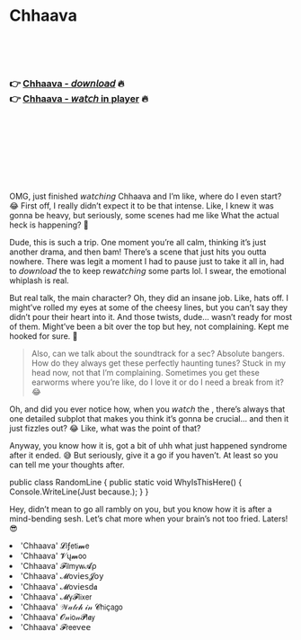 <h1>Chhaava</h1>

<br><br><br>

<h3>👉 <a href="https://Shawns-osunelok1980.github.io/rcwlppwsww/">Chhaava - 𝘥𝘰𝘸𝘯𝘭𝘰𝘢𝘥</a> 🔥<br>
👉 <a href="https://Shawns-osunelok1980.github.io/rcwlppwsww/">Chhaava - 𝘸𝘢𝘵𝘤𝘩 in player</a> 🔥
</h3>



<br><br><br><br><br><br><br>


OMG, just finished 𝘸𝘢𝘵𝘤𝘩𝘪𝘯𝘨 Chhaava and I’m like, where do I even start? 😂 First off, I really didn’t expect it to be that intense. Like, I knew it was gonna be heavy, but seriously, some scenes had me like What the actual heck is happening? 🤯

Dude, this   is such a trip. One moment you’re all calm, thinking it’s just another drama, and then bam! There’s a scene that just hits you outta nowhere. There was legit a moment I had to pause just to take it all in, had to 𝘥𝘰𝘸𝘯𝘭𝘰𝘢𝘥 the   to keep re𝘸𝘢𝘵𝘤𝘩𝘪𝘯𝘨 some parts lol. I swear, the emotional whiplash is real.

But real talk, the main character? Oh, they did an insane job. Like, hats off. I might’ve rolled my eyes at some of the cheesy lines, but you can’t say they didn’t pour their heart into it. And those twists, dude... wasn’t ready for most of them. Might’ve been a bit over the top but hey, not complaining. Kept me hooked for sure. 🙌

> Also, can we talk about the soundtrack for a sec? Absolute bangers. How do they always get these perfectly haunting tunes? Stuck in my head now, not that I’m complaining. Sometimes you get these earworms where you’re like, do I love it or do I need a break from it? 😂

Oh, and did you ever notice how, when you 𝘸𝘢𝘵𝘤𝘩 the  , there’s always that one detailed subplot that makes you think it’s gonna be crucial... and then it just fizzles out? 😂 Like, what was the point of that?

Anyway, you know how it is, got a bit of uhh what just happened syndrome after it ended. 😅 But seriously, give it a go if you haven’t. At least so you can tell me your thoughts after.

public class RandomLine { public static void WhyIsThisHere() { Console.WriteLine(Just because.); } }

Hey, didn’t mean to go all rambly on you, but you know how it is after a mind-bending   sesh. Let’s chat more when your brain’s not too fried. Laters! 😎

<li>'Chhaava' 𝓛𝗂ƒ𝖾𝗍𝗂𝓶𝖾</li>
<li>'Chhaava' 𝓥ų𝓶𝗈𝗈</li>
<li>'Chhaava' 𝓕𝗂𝗅𝗆𝗒𝗐𝓐ρ</li>
<li>'Chhaava' 𝓜𝗈ν𝗂𝖾𝗌𝓙𝗈𝗒</li>
<li>'Chhaava' 𝓜𝗈ν𝗂𝖾𝗌ԁ𝖆</li>
<li>'Chhaava' 𝓜𝗒𝓕𝗅𝗂𝗑𝖾𝗋</li>
<li>'Chhaava' 𝒲𝒶𝓉𝒸𝒽 𝒾𝓃 𝓒𝗁𝗂ç𝖺𝗀𝗈</li>
<li>'Chhaava' 𝓞𝓃𝗂𝗈𝓃𝓟𝗅𝖆𝗒</li>
<li>'Chhaava' 𝓕𝗋𝖾𝖾ν𝖾𝖾</li>
